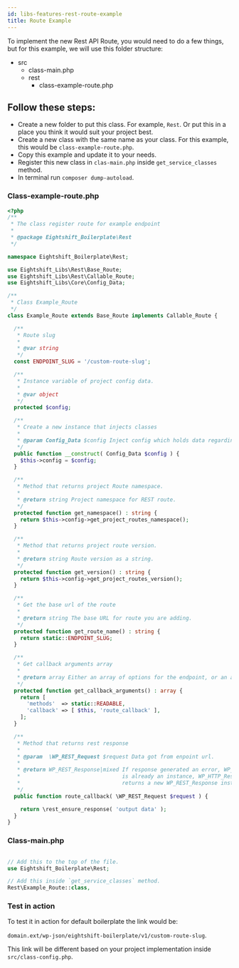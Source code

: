 ```yaml
---
id: libs-features-rest-route-example
title: Route Example
---
```


To implement the new Rest API Route, you would need to do a few things, but for this example, we will use this folder structure:
* src
  * class-main.php
  * rest
    * class-example-route.php

## Follow these steps:
* Create a new folder to put this class. For example, `Rest`. Or put this in a place you think it would suit your project best.
* Create a new class with the same name as your class. For this example, this would be `class-example-route.php`.
* Copy this example and update it to your needs.
* Register this new class in `clas-main.php` inside `get_service_classes` method.
* In terminal run `composer dump-autoload`.


### Class-example-route.php

```php
<?php
/**
 * The class register route for example endpoint
 *
 * @package Eightshift_Boilerplate\Rest
 */

namespace Eightshift_Boilerplate\Rest;

use Eightshift_Libs\Rest\Base_Route;
use Eightshift_Libs\Rest\Callable_Route;
use Eightshift_Libs\Core\Config_Data;

/**
 * Class Example_Route
 */
class Example_Route extends Base_Route implements Callable_Route {

  /**
   * Route slug
   *
   * @var string
   */
  const ENDPOINT_SLUG = '/custom-route-slug';

  /**
   * Instance variable of project config data.
   *
   * @var object
   */
  protected $config;

  /**
   * Create a new instance that injects classes
   *
   * @param Config_Data $config Inject config which holds data regarding project details.
   */
  public function __construct( Config_Data $config ) {
    $this->config = $config;
  }

  /**
   * Method that returns project Route namespace.
   *
   * @return string Project namespace for REST route.
   */
  protected function get_namespace() : string {
    return $this->config->get_project_routes_namespace();
  }

  /**
   * Method that returns project route version.
   *
   * @return string Route version as a string.
   */
  protected function get_version() : string {
    return $this->config->get_project_routes_version();
  }

  /**
   * Get the base url of the route
   *
   * @return string The base URL for route you are adding.
   */
  protected function get_route_name() : string {
    return static::ENDPOINT_SLUG;
  }

  /**
   * Get callback arguments array
   *
   * @return array Either an array of options for the endpoint, or an array of arrays for multiple methods.
   */
  protected function get_callback_arguments() : array {
    return [
      'methods'  => static::READABLE,
      'callback' => [ $this, 'route_callback' ],
    ];
  }

  /**
   * Method that returns rest response
   *
   * @param  \WP_REST_Request $request Data got from enpoint url.
   *
   * @return WP_REST_Response|mixed If response generated an error, WP_Error, if response
   *                                is already an instance, WP_HTTP_Response, otherwise
   *                                returns a new WP_REST_Response instance.
   */
  public function route_callback( \WP_REST_Request $request ) {

    return \rest_ensure_response( 'output data' );
  }
}

```

### Class-main.php

```php

// Add this to the top of the file.
use Eightshift_Boilerplate\Rest;

// Add this inside `get_service_classes` method.
Rest\Example_Route::class,

```

### Test in action

To test it in action for default boilerplate the link would be:

`domain.ext/wp-json/eightshift-boilerplate/v1/custom-route-slug`.

This link will be different based on your project implementation inside `src/class-config.php`.
